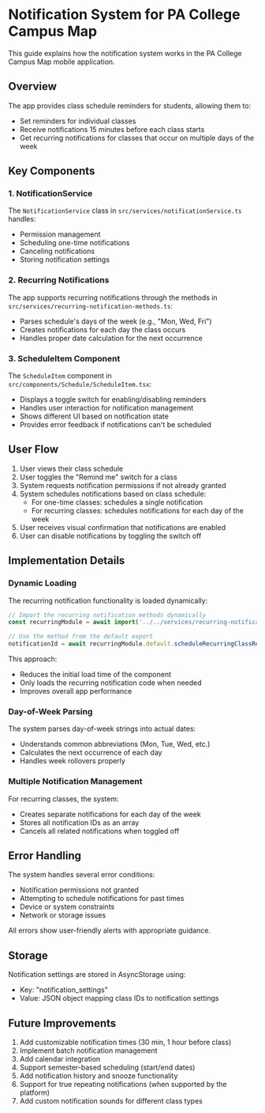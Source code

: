 # Notification System for PA College Campus Map

This guide explains how the notification system works in the PA College Campus Map mobile application.

## Overview

The app provides class schedule reminders for students, allowing them to:

- Set reminders for individual classes
- Receive notifications 15 minutes before each class starts
- Get recurring notifications for classes that occur on multiple days of the week

## Key Components

### 1. NotificationService

The `NotificationService` class in `src/services/notificationService.ts` handles:

- Permission management
- Scheduling one-time notifications
- Canceling notifications
- Storing notification settings

### 2. Recurring Notifications

The app supports recurring notifications through the methods in `src/services/recurring-notification-methods.ts`:

- Parses schedule's days of the week (e.g., "Mon, Wed, Fri")
- Creates notifications for each day the class occurs
- Handles proper date calculation for the next occurrence

### 3. ScheduleItem Component

The `ScheduleItem` component in `src/components/Schedule/ScheduleItem.tsx`:

- Displays a toggle switch for enabling/disabling reminders
- Handles user interaction for notification management
- Shows different UI based on notification state
- Provides error feedback if notifications can't be scheduled

## User Flow

1. User views their class schedule
2. User toggles the "Remind me" switch for a class
3. System requests notification permissions if not already granted
4. System schedules notifications based on class schedule:
   - For one-time classes: schedules a single notification
   - For recurring classes: schedules notifications for each day of the week
5. User receives visual confirmation that notifications are enabled
6. User can disable notifications by toggling the switch off

## Implementation Details

### Dynamic Loading

The recurring notification functionality is loaded dynamically:

```typescript
// Import the recurring notification methods dynamically
const recurringModule = await import('../../services/recurring-notification-methods');

// Use the method from the default export
notificationId = await recurringModule.default.scheduleRecurringClassReminder(...);
```

This approach:

- Reduces the initial load time of the component
- Only loads the recurring notification code when needed
- Improves overall app performance

### Day-of-Week Parsing

The system parses day-of-week strings into actual dates:

- Understands common abbreviations (Mon, Tue, Wed, etc.)
- Calculates the next occurrence of each day
- Handles week rollovers properly

### Multiple Notification Management

For recurring classes, the system:

- Creates separate notifications for each day of the week
- Stores all notification IDs as an array
- Cancels all related notifications when toggled off

## Error Handling

The system handles several error conditions:

- Notification permissions not granted
- Attempting to schedule notifications for past times
- Device or system constraints
- Network or storage issues

All errors show user-friendly alerts with appropriate guidance.

## Storage

Notification settings are stored in AsyncStorage using:

- Key: "notification_settings"
- Value: JSON object mapping class IDs to notification settings

## Future Improvements

1. Add customizable notification times (30 min, 1 hour before class)
2. Implement batch notification management
3. Add calendar integration
4. Support semester-based scheduling (start/end dates)
5. Add notification history and snooze functionality
6. Support for true repeating notifications (when supported by the platform)
7. Add custom notification sounds for different class types
